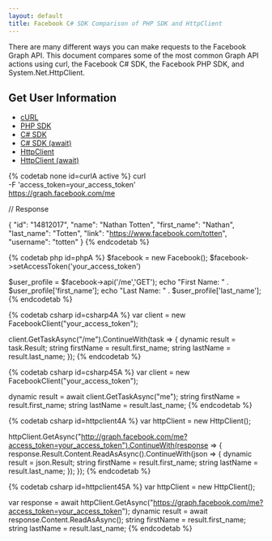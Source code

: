 ```yaml
---
layout: default
title: Facebook C# SDK Comparison of PHP SDK and HttpClient
---
```


There are many different ways you can make requests to the Facebook Graph API. This document compares some of the most common Graph API actions using curl, the Facebook C# SDK, the Facebook PHP SDK, and System.Net.HttpClient.

## Get User Information

<ul class="nav nav-tabs">
 	<li class="active"><a href="#curlA" data-toggle="tab">cURL</a></li>
	<li><a href="#phpA" data-toggle="tab">PHP SDK</a></li>
	<li><a href="#csharp4A" data-toggle="tab">C# SDK</a></li>
	<li><a href="#csharp45A" data-toggle="tab">C# SDK (await)</a></li>
	<li><a href="#httpclient4A" data-toggle="tab">HttpClient</a></li>
	<li><a href="#httpclient45A" data-toggle="tab">HttpClient (await)</a></li>
</ul>
 
<div class="tab-content">

{% codetab none id=curlA active %}
curl \
	-F 'access_token=your_access_token' \
	https://graph.facebook.com/me

// Response

{
	"id": "14812017", 
	"name": "Nathan Totten", 
	"first_name": "Nathan", 
	"last_name": "Totten", 
	"link": "https://www.facebook.com/totten", 
	"username": "totten"
}
{% endcodetab %}

{% codetab php id=phpA %}
$facebook = new Facebook();
$facebook->setAccessToken('your_access_token')

$user_profile = $facebook->api('/me','GET');
echo "First Name: " . $user_profile['first_name'];
echo "Last Name: " . $user_profile['last_name'];
{% endcodetab %}

{% codetab csharp id=csharp4A %}
var client = new FacebookClient("your_access_token");

client.GetTaskAsync("/me").ContinueWith(task =>
{
	dynamic result = task.Result;
	string firstName = result.first_name;
	string lastName = result.last_name;
});
{% endcodetab %}

{% codetab csharp id=csharp45A %}
var client = new FacebookClient("your_access_token");

dynamic result = await client.GetTaskAsync("me");
string firstName = result.first_name;
string lastName = result.last_name;
{% endcodetab %}

{% codetab csharp id=httpclient4A %}
var httpClient = new HttpClient();

httpClient.GetAsync("http://graph.facebook.com/me?access_token=your_access_token").ContinueWith(response =>
{
		response.Result.Content.ReadAsAsync<JsonObject>().ContinueWith(json =>
		{
				dynamic result = json.Result;
				string firstName = result.first_name;
				string lastName = result.last_name;
		});
});
{% endcodetab %}

{% codetab csharp id=httpclient45A %}
var httpClient = new HttpClient();

var response = await httpClient.GetAsync("https://graph.facebook.com/me?access_token=your_access_token");
dynamic result = await response.Content.ReadAsAsync<JsonObject>();
string firstName = result.first_name;
string lastName = result.last_name;
{% endcodetab %}

</div>